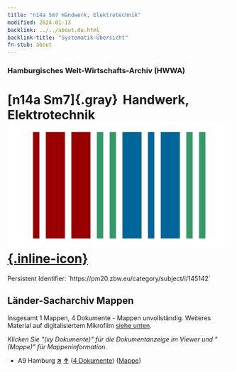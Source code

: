 ```yaml
---
title: "n14a Sm7 Handwerk, Elektrotechnik"
modified: 2024-01-13
backlink: ../../about.de.html
backlink-title: "Systematik-Übersicht"
fn-stub: about
---
```


### Hamburgisches Welt-Wirtschafts-Archiv (HWWA)

# [n14a Sm7]{.gray}&#8201; Handwerk, Elektrotechnik &#160; [![Wikidata](/images/Wikidata-logo.svg "Wikidata"){.inline-icon}](http://www.wikidata.org/entity/Q104710680)

<div class="hint">Persistent Identifier: `https://pm20.zbw.eu/category/subject/i/145142`</div>







## Länder-Sacharchiv Mappen






Insgesamt 1 Mappen, 4 Dokumente - Mappen unvollständig. Weiteres Material auf digitalisiertem Mikrofilm [siehe unten](#filmsections).

_Klicken Sie "(xy Dokumente)" für die Dokumentanzeige im Viewer und "(Mappe)" für Mappeninformation._



- A9 Hamburg [**&nearr;**](../../../geo/i/140905/about.de.html "Hamburg (alle Mappen)") [**&uarr;**](../../../geo/about.de.html#A9 "Ländersystematik") (<a href="https://pm20.zbw.eu/iiifview/folder/sh/140905,145142" title="über: Hamburg : Handwerk, Elektrotechnik" target="_blank">4 Dokumente</a>) ([Mappe](../../../../folder/sh/1409xx/140905/1451xx/145142/about.de.html))



<a id="filmsections" />













